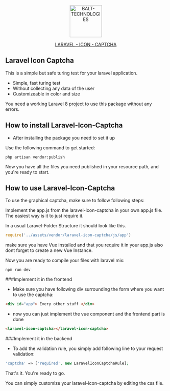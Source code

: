<p align="center">
<a href="https://www.balt.de"><img width="100" src="https://www.balt.de/images/balt.png" alt="BALT-TECHNOLOGIES"></a>
</p>
<p align="center">
<a href="https://github.com/balt-technologies/laravel-icon-captcha">LARAVEL - ICON - CAPTCHA</a>
</p>

## Laravel Icon Captcha

This is a simple but safe turing test for your laravel application.

- Simple, fast turing test
- Without collecting any data of the user
- Customizeable in color and size

You need a working Laravel 8 project to use this package without any errors.

## How to install Laravel-Icon-Captcha

- After installing the package you need to set it up

Use the following command to get started:

```
php artisan vendor:publish
```

Now you have all the files you need published in your resource path, and you're ready to start.

## How to use Laravel-Icon-Captcha

To use the graphical captcha, make sure to follow following steps:

Implement the app.js from the laravel-icon-captcha in your own app.js file. The easiest way is it to just require it.

In a usual Laravel-Folder Structure it should look like this.

```js
require('../assets/vendor/laravel-icon-captcha/js/app')
```

make sure you have Vue installed and that you require it in your app.js also dont forget to create a new Vue Instance.

Now you are ready to compile your files with laravel mix:

```
npm run dev
```

###Implement it in the frontend

- Make sure you have following div surrounding the form where you want to use the captcha:

```html
<div id="app"> Every other stuff </div>
```

- now you can just implement the vue component and the frontend part is done

```html
<laravel-icon-captcha></laravel-icon-captcha>
```

###Implement it in the backend

- To add the validation rule, you simply add following line to your request validation:

```php
'captcha' => ['required', new LaravelIconCaptchaRule];
```

That's it. You're ready to go.

You can simply customize your laravel-icon-captcha by editing the css file.
